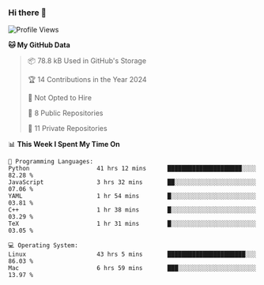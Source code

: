 ### Hi there 👋

<!--
**huayuan4396/huayuan4396** is a ✨ _special_ ✨ repository because its `README.md` (this file) appears on your GitHub profile.

Here are some ideas to get you started:

- 🔭 I’m currently working on ...
- 🌱 I’m currently learning ...
- 👯 I’m looking to collaborate on ...
- 🤔 I’m looking for help with ...
- 💬 Ask me about ...
- 📫 How to reach me: ...
- 😄 Pronouns: ...
- ⚡ Fun fact: ...
-->

<!--START_SECTION:waka-->
![Profile Views](http://img.shields.io/badge/Profile%20Views-1-blue)

**🐱 My GitHub Data** 

> 📦 78.8 kB Used in GitHub's Storage 
 > 
> 🏆 14 Contributions in the Year 2024
 > 
> 🚫 Not Opted to Hire
 > 
> 📜 8 Public Repositories 
 > 
> 🔑 11 Private Repositories 
 > 
📊 **This Week I Spent My Time On** 

```text
💬 Programming Languages: 
Python                   41 hrs 12 mins      █████████████████████░░░░   82.28 % 
JavaScript               3 hrs 32 mins       ██░░░░░░░░░░░░░░░░░░░░░░░   07.06 % 
YAML                     1 hr 54 mins        █░░░░░░░░░░░░░░░░░░░░░░░░   03.81 % 
C++                      1 hr 38 mins        █░░░░░░░░░░░░░░░░░░░░░░░░   03.29 % 
TeX                      1 hr 31 mins        █░░░░░░░░░░░░░░░░░░░░░░░░   03.05 % 

💻 Operating System: 
Linux                    43 hrs 5 mins       ██████████████████████░░░   86.03 % 
Mac                      6 hrs 59 mins       ███░░░░░░░░░░░░░░░░░░░░░░   13.97 % 
```


<!--END_SECTION:waka-->
